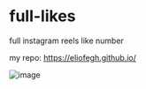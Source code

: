 # full-likes
 full instagram reels like number
 
 my repo: https://eliofegh.github.io/

![image](https://user-images.githubusercontent.com/95119344/192032377-dce55006-8304-45af-9fc3-06235297a8b3.png)


